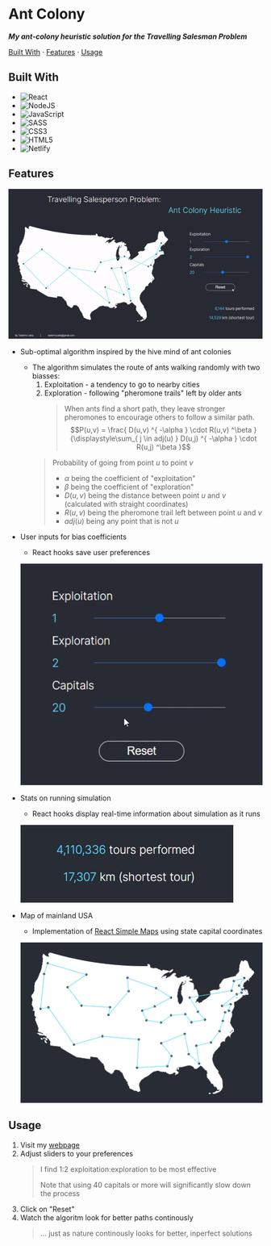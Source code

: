 # Ant Colony
***My ant-colony heuristic solution for the Travelling Salesman Problem***

[Built With](#built-with) · [Features](#features) ·  [Usage](#usage)

## Built With
<!-- Find more shield at https://github.com/Ileriayo/markdown-badges?tab=readme-ov-file -->
- ![React](https://img.shields.io/badge/react-%2320232a.svg?style=for-the-badge&logo=react&logoColor=%2361DAFB)
- ![NodeJS](https://img.shields.io/badge/node.js-6DA55F?style=for-the-badge&logo=node.js&logoColor=white)
- ![JavaScript](https://img.shields.io/badge/javascript-%23323330.svg?style=for-the-badge&logo=javascript&logoColor=%23F7DF1E)
- ![SASS](https://img.shields.io/badge/SASS-hotpink.svg?style=for-the-badge&logo=SASS&logoColor=white)
- ![CSS3](https://img.shields.io/badge/css3-%231572B6.svg?style=for-the-badge&logo=css3&logoColor=white)
- ![HTML5](https://img.shields.io/badge/html5-%23E34F26.svg?style=for-the-badge&logo=html5&logoColor=white)
- ![Netlify](https://img.shields.io/badge/netlify-%23000000.svg?style=for-the-badge&logo=netlify&logoColor=#00C7B7)

## Features
![website](/samples/20-capitals-iteration.gif)
- Sub-optimal algorithm inspired by the hive mind of ant colonies
  - The algorithm simulates the route of ants walking randomly with two biasses:
    1. Exploitation - a tendency to go to nearby cities
    2. Exploration - following "pheromone trails" left by older ants
        > When ants find a short path, they leave stronger pheromones to encourage others to follow a similar path.
    $$P(u,v) = \frac{ D(u,v) ^{ -\alpha } \cdot R(u,v) ^\beta }{\displaystyle\sum_{ j \in adj(u) } D(u,j) ^{ -\alpha } \cdot R(u,j) ^\beta }$$
    > Probability of going from point $u$ to point $v$
    > - $\alpha$ being the coefficient of "exploitation"
    > - $\beta$ being the coefficient of "exploration"
    > - $D(u,v)$ being the distance between point $u$ and $v$ (calculated with straight coordinates)
    > - $R(u,v)$ being the pheromone trail left between point $u$ and $v$
    > - $adj(u)$ being any point that is not $u$
- User inputs for bias coefficients
  - React hooks save user preferences
  
  ![inputs](/samples/inputs.gif)
- Stats on running simulation
  - React hooks display real-time information about simulation as it runs

  ![stats](/samples/stats.png)
- Map of mainland USA
  - Implementation of [React Simple Maps](https://www.react-simple-maps.io/) using state capital coordinates

  ![map](/samples/US-map.png)

## Usage
1. Visit my [webpage](https://antcolony.tadahiroueta.com/)
2. Adjust sliders to your preferences
    > I find 1:2 exploitation:exploration to be most effective
    >
    > Note that using 40 capitals or more will significantly slow down the process
3. Click on "Reset"
4. Watch the algoritm look for better paths continously
    > ... just as nature continously looks for better, inperfect solutions 